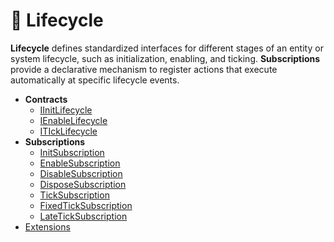 # 🧩 Lifecycle

**Lifecycle** defines standardized interfaces for different stages of an entity or system lifecycle, such as
initialization, enabling, and ticking. **Subscriptions** provide a declarative mechanism to register actions that
execute automatically at specific lifecycle events.

- **Contracts**
    - [IInitLifecycle](Sources/IInitLifecycle.md) <!-- + -->
    - [IEnableLifecycle](Sources/IEnableLifecycle.md) <!-- + -->
    - [ITIckLifecycle](Sources/ITickLifecycle.md)
- **Subscriptions**
    - [InitSubscription](Subscriptions/InitSubscription.md)
    - [EnableSubscription](Subscriptions/EnableSubscription.md)
    - [DisableSubscription](Subscriptions/DisableSubscription.md)
    - [DisposeSubscription](Subscriptions/DisposeSubscription.md)
    - [TickSubscription](Subscriptions/TickSubscription.md)
    - [FixedTickSubscription](Subscriptions/FixedTickSubscription.md)
    - [LateTickSubscription](Subscriptions/LateTickSubscription.md)
- [Extensions](Extensions.md)